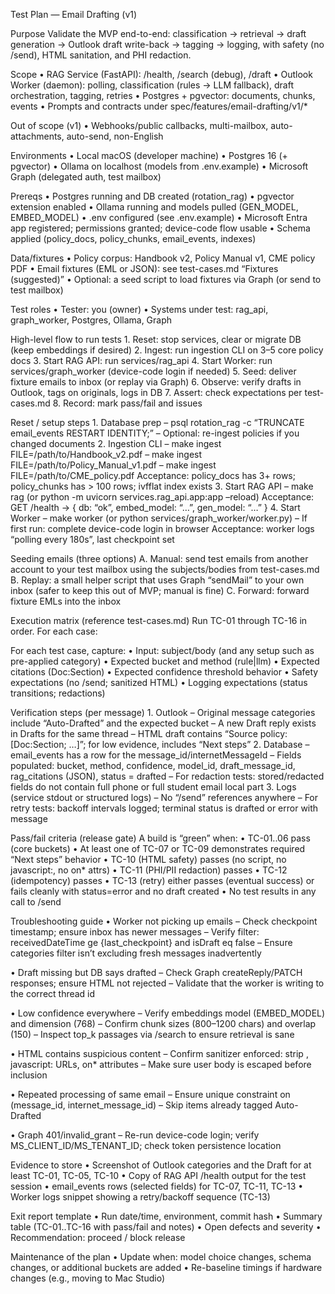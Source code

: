 Test Plan — Email Drafting (v1)

Purpose
Validate the MVP end-to-end: classification → retrieval → draft generation → Outlook draft write-back → tagging → logging, with safety (no /send), HTML sanitation, and PHI redaction.

Scope
• RAG Service (FastAPI): /health, /search (debug), /draft
• Outlook Worker (daemon): polling, classification (rules → LLM fallback), draft orchestration, tagging, retries
• Postgres + pgvector: documents, chunks, events
• Prompts and contracts under spec/features/email-drafting/v1/*

Out of scope (v1)
• Webhooks/public callbacks, multi-mailbox, auto-attachments, auto-send, non-English

Environments
• Local macOS (developer machine)
• Postgres 16 (+ pgvector)
• Ollama on localhost (models from .env.example)
• Microsoft Graph (delegated auth, test mailbox)

Prereqs
• Postgres running and DB created (rotation_rag)
• pgvector extension enabled
• Ollama running and models pulled (GEN_MODEL, EMBED_MODEL)
• .env configured (see .env.example)
• Microsoft Entra app registered; permissions granted; device-code flow usable
• Schema applied (policy_docs, policy_chunks, email_events, indexes)

Data/fixtures
• Policy corpus: Handbook v2, Policy Manual v1, CME policy PDF
• Email fixtures (EML or JSON): see test-cases.md “Fixtures (suggested)”
• Optional: a seed script to load fixtures via Graph (or send to test mailbox)

Test roles
• Tester: you (owner)
• Systems under test: rag_api, graph_worker, Postgres, Ollama, Graph

High-level flow to run tests
	1.	Reset: stop services, clear or migrate DB (keep embeddings if desired)
	2.	Ingest: run ingestion CLI on 3–5 core policy docs
	3.	Start RAG API: run services/rag_api
	4.	Start Worker: run services/graph_worker (device-code login if needed)
	5.	Seed: deliver fixture emails to inbox (or replay via Graph)
	6.	Observe: verify drafts in Outlook, tags on originals, logs in DB
	7.	Assert: check expectations per test-cases.md
	8.	Record: mark pass/fail and issues

Reset / setup steps
	1.	Database prep
– psql rotation_rag -c “TRUNCATE email_events RESTART IDENTITY;”
– Optional: re-ingest policies if you changed documents
	2.	Ingestion CLI
– make ingest FILE=/path/to/Handbook_v2.pdf
– make ingest FILE=/path/to/Policy_Manual_v1.pdf
– make ingest FILE=/path/to/CME_policy.pdf
Acceptance: policy_docs has 3+ rows; policy_chunks has > 100 rows; ivfflat index exists
	3.	Start RAG API
– make rag (or python -m uvicorn services.rag_api.app:app –reload)
Acceptance: GET /health → { db: “ok”, embed_model: “…”, gen_model: “…” }
	4.	Start Worker
– make worker (or python services/graph_worker/worker.py)
– If first run: complete device-code login in browser
Acceptance: worker logs “polling every 180s”, last checkpoint set

Seeding emails (three options)
A. Manual: send test emails from another account to your test mailbox using the subjects/bodies from test-cases.md
B. Replay: a small helper script that uses Graph “sendMail” to your own inbox (safer to keep this out of MVP; manual is fine)
C. Forward: forward fixture EMLs into the inbox

Execution matrix (reference test-cases.md)
Run TC-01 through TC-16 in order. For each case:

For each test case, capture:
• Input: subject/body (and any setup such as pre-applied category)
• Expected bucket and method (rule|llm)
• Expected citations (Doc:Section)
• Expected confidence threshold behavior
• Safety expectations (no /send; sanitized HTML)
• Logging expectations (status transitions; redactions)

Verification steps (per message)
	1.	Outlook
– Original message categories include “Auto-Drafted” and the expected bucket
– A new Draft reply exists in Drafts for the same thread
– HTML draft contains “Source policy: [Doc:Section; …]”; for low evidence, includes “Next steps”
	2.	Database
– email_events has a row for the message_id/internetMessageId
– Fields populated: bucket, method, confidence, model_id, draft_message_id, rag_citations (JSON), status = drafted
– For redaction tests: stored/redacted fields do not contain full phone or full student email local part
	3.	Logs (service stdout or structured logs)
– No “/send” references anywhere
– For retry tests: backoff intervals logged; terminal status is drafted or error with message

Pass/fail criteria (release gate)
A build is “green” when:
• TC-01..06 pass (core buckets)
• At least one of TC-07 or TC-09 demonstrates required “Next steps” behavior
• TC-10 (HTML safety) passes (no script, no javascript:, no on* attrs)
• TC-11 (PHI/PII redaction) passes
• TC-12 (idempotency) passes
• TC-13 (retry) either passes (eventual success) or fails cleanly with status=error and no draft created
• No test results in any call to /send

Troubleshooting guide
• Worker not picking up emails
– Check checkpoint timestamp; ensure inbox has newer messages
– Verify filter: receivedDateTime ge {last_checkpoint} and isDraft eq false
– Ensure categories filter isn’t excluding fresh messages inadvertently

• Draft missing but DB says drafted
– Check Graph createReply/PATCH responses; ensure HTML not rejected
– Validate that the worker is writing to the correct thread id

• Low confidence everywhere
– Verify embeddings model (EMBED_MODEL) and dimension (768)
– Confirm chunk sizes (800–1200 chars) and overlap (150)
– Inspect top_k passages via /search to ensure retrieval is sane

• HTML contains suspicious content
– Confirm sanitizer enforced: strip , javascript: URLs, on* attributes
– Make sure user body is escaped before inclusion

• Repeated processing of same email
– Ensure unique constraint on (message_id, internet_message_id)
– Skip items already tagged Auto-Drafted

• Graph 401/invalid_grant
– Re-run device-code login; verify MS_CLIENT_ID/MS_TENANT_ID; check token persistence location

Evidence to store
• Screenshot of Outlook categories and the Draft for at least TC-01, TC-05, TC-10
• Copy of RAG API /health output for the test session
• email_events rows (selected fields) for TC-07, TC-11, TC-13
• Worker logs snippet showing a retry/backoff sequence (TC-13)

Exit report template
• Run date/time, environment, commit hash
• Summary table (TC-01..TC-16 with pass/fail and notes)
• Open defects and severity
• Recommendation: proceed / block release

Maintenance of the plan
• Update when: model choice changes, schema changes, or additional buckets are added
• Re-baseline timings if hardware changes (e.g., moving to Mac Studio)
